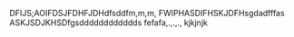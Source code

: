 
DFIJS;AOIFDSJFDHFJDHdfsddfm,m,m,
FWIPHASDIFHSKJDFHsgdadfffas
ASKJSDJKHSDfgsdddddddddddds
fefafa,.,.,.,
kjkjnjk
